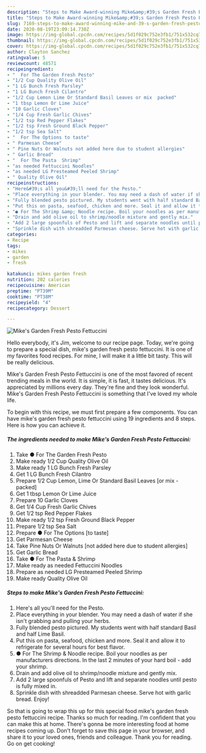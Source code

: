 ```yaml
---
description: "Steps to Make Award-winning Mike&amp;#39;s Garden Fresh Pesto Fettuccini"
title: "Steps to Make Award-winning Mike&amp;#39;s Garden Fresh Pesto Fettuccini"
slug: 7169-steps-to-make-award-winning-mike-and-39-s-garden-fresh-pesto-fettuccini
date: 2020-08-19T23:09:14.730Z
image: https://img-global.cpcdn.com/recipes/5d1f029c752e3fb1/751x532cq70/mikes-garden-fresh-pesto-fettuccini-recipe-main-photo.jpg
thumbnail: https://img-global.cpcdn.com/recipes/5d1f029c752e3fb1/751x532cq70/mikes-garden-fresh-pesto-fettuccini-recipe-main-photo.jpg
cover: https://img-global.cpcdn.com/recipes/5d1f029c752e3fb1/751x532cq70/mikes-garden-fresh-pesto-fettuccini-recipe-main-photo.jpg
author: Clayton Sanchez
ratingvalue: 5
reviewcount: 48571
recipeingredient:
- "  For The Garden Fresh Pesto"
- "1/2 Cup Quality Olive Oil"
- "1 LG Bunch Fresh Parsley"
- "1 LG Bunch Fresh Cilantro"
- "1/2 Cup Lemon Lime Or Standard Basil Leaves or mix  packed"
- "1 tbsp Lemon Or Lime Juice"
- "10 Garlic Cloves"
- "1/4 Cup Fresh Garlic Chives"
- "1/2 tsp Red Pepper Flakes"
- "1/2 tsp Fresh Ground Black Pepper"
- "1/2 tsp Sea Salt"
- "  For The Options to taste"
- " Parmesan Cheese"
- " Pine Nuts Or Walnuts not added here due to student allergies"
- " Garlic Bread"
- "  For The Pasta  Shrimp"
- "as needed Fettuccini Noodles"
- "as needed LG Presteamed Peeled Shrimp"
- " Quality Olive Oil"
recipeinstructions:
- "Here&#39;s all you&#39;ll need for the Pesto."
- "Place everything in your blender. You may need a dash of water if she isn&#39;t grabbing and pulling your herbs."
- "Fully blended pesto pictured. My students went with half standard Basil and half Lime Basil."
- "Put this on pasta, seafood, chicken and more. Seal it and allow it to refrigerate for several hours for best flavor."
- "● For The Shrimp &amp; Noodle recipe. Boil your noodles as per manufacturers directions. In the last 2 minutes of your hard boil - add your shrimp."
- "Drain and add olive oil to shrimp/noodle mixture and gently mix."
- "Add 2 large spoonfuls of Pesto and lift and separate noodles until pesto is fully mixed in."
- "Sprinkle dish with shreadded Parmesan cheese. Serve hot with garlic bread. Enjoy!"
categories:
- Recipe
tags:
- mikes
- garden
- fresh

katakunci: mikes garden fresh 
nutrition: 202 calories
recipecuisine: American
preptime: "PT39M"
cooktime: "PT38M"
recipeyield: "4"
recipecategory: Dessert

---
```



![Mike&#39;s Garden Fresh Pesto Fettuccini](https://img-global.cpcdn.com/recipes/5d1f029c752e3fb1/751x532cq70/mikes-garden-fresh-pesto-fettuccini-recipe-main-photo.jpg)

Hello everybody, it's Jim, welcome to our recipe page. Today, we're going to prepare a special dish, mike&#39;s garden fresh pesto fettuccini. It is one of my favorites food recipes. For mine, I will make it a little bit tasty. This will be really delicious.

Mike&#39;s Garden Fresh Pesto Fettuccini is one of the most favored of recent trending meals in the world. It is simple, it is fast, it tastes delicious. It's appreciated by millions every day. They're fine and they look wonderful. Mike&#39;s Garden Fresh Pesto Fettuccini is something that I've loved my whole life.




To begin with this recipe, we must first prepare a few components. You can have mike&#39;s garden fresh pesto fettuccini using 19 ingredients and 8 steps. Here is how you can achieve it.

<!--inarticleads1-->

##### The ingredients needed to make Mike&#39;s Garden Fresh Pesto Fettuccini:

1. Take  ● For The Garden Fresh Pesto
1. Make ready 1/2 Cup Quality Olive Oil
1. Make ready 1 LG Bunch Fresh Parsley
1. Get 1 LG Bunch Fresh Cilantro
1. Prepare 1/2 Cup Lemon, Lime Or Standard Basil Leaves [or mix - packed]
1. Get 1 tbsp Lemon Or Lime Juice
1. Prepare 10 Garlic Cloves
1. Get 1/4 Cup Fresh Garlic Chives
1. Get 1/2 tsp Red Pepper Flakes
1. Make ready 1/2 tsp Fresh Ground Black Pepper
1. Prepare 1/2 tsp Sea Salt
1. Prepare  ● For The Options [to taste]
1. Get  Parmesan Cheese
1. Take  Pine Nuts Or Walnuts [not added here due to student allergies]
1. Get  Garlic Bread
1. Take  ● For The Pasta &amp; Shrimp
1. Make ready as needed Fettuccini Noodles
1. Prepare as needed LG Presteamed Peeled Shrimp
1. Make ready  Quality Olive Oil




<!--inarticleads2-->

##### Steps to make Mike&#39;s Garden Fresh Pesto Fettuccini:

1. Here&#39;s all you&#39;ll need for the Pesto.
1. Place everything in your blender. You may need a dash of water if she isn&#39;t grabbing and pulling your herbs.
1. Fully blended pesto pictured. My students went with half standard Basil and half Lime Basil.
1. Put this on pasta, seafood, chicken and more. Seal it and allow it to refrigerate for several hours for best flavor.
1. ● For The Shrimp &amp; Noodle recipe. Boil your noodles as per manufacturers directions. In the last 2 minutes of your hard boil - add your shrimp.
1. Drain and add olive oil to shrimp/noodle mixture and gently mix.
1. Add 2 large spoonfuls of Pesto and lift and separate noodles until pesto is fully mixed in.
1. Sprinkle dish with shreadded Parmesan cheese. Serve hot with garlic bread. Enjoy!




So that is going to wrap this up for this special food mike&#39;s garden fresh pesto fettuccini recipe. Thanks so much for reading. I'm confident that you can make this at home. There's gonna be more interesting food at home recipes coming up. Don't forget to save this page in your browser, and share it to your loved ones, friends and colleague. Thank you for reading. Go on get cooking!
